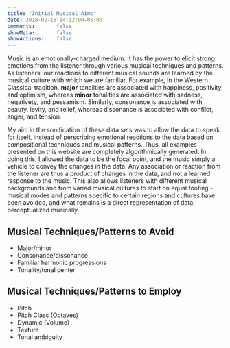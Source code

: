 ```yaml
---
title: "Initial Musical Aims"
date: 2018-02-18T14:12:00-05:00
comments:       false
showMeta:       false
showActions:    false
---
```


Music is an emotionally-charged medium. It has the power to elicit strong emotions from the listener through various musical techniques and patterns. As listeners, our reactions to different musical sounds are learned by the musical culture with which we are familiar. For example, in the Western Classical tradition, **major** tonalities are associated with happiness, positivity, and optimism, whereas **minor** tonalities are associated with sadness, negativety, and pessamism. Similarly, consonance is associated with beauty, levity, and relief, whereas dissonance is associated with conflict, anger, and tension.

My aim in the sonification of these data sets was to allow the data to speak for itself, instead of perscribing emotional reactions to the data based on compositional techniques and musical patterns. Thus, all examples presented on this website are completely algorithmically generated. In doing this, I allowed the data to be the focal point, and the music simply a vehicle to convey the changes in the data. Any association or reaction from the listener are thus a product of changes in the data, and not a learned response to the music. This also allows listeners with different musical backgrounds and from varied musical cultures to start on equal footing - musical modes and patterns specific to certain regions and cultures have been avoided, and what remains is a direct representation of data, perceptualized musically.

## Musical Techniques/Patterns to Avoid
- Major/minor
- Consonance/dissonance
- Familiar harmonic progressions
- Tonality/tonal center

## Musical Techniques/Patterns to Employ
- Pitch
- Pitch Class (Octaves)
- Dynamic (Volume)
- Texture
- Tonal ambiguity